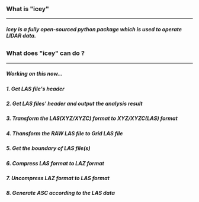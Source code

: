 ### What is "icey"
---
##### icey is a fully open-sourced python package which is used to operate LIDAR data.
##
### What does "icey" can do ?
---
##### Working on this now...
##### 1. Get LAS file's header
##### 2. Get LAS files' header and output the analysis result
##### 3. Transform the LAS(XYZ/XYZC) format to XYZ/XYZC(LAS) format
##### 4. Thansform the RAW LAS file to Grid LAS file
##### 5. Get the boundary of LAS file(s)
##### 6. Compress LAS format to LAZ format
##### 7. Uncompress LAZ format to LAS format
##### 8. Generate ASC according to the LAS data

